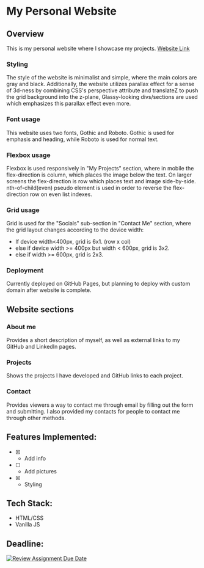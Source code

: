 # My Personal Website

## Overview

This is my personal website where I showcase my projects.
<a target="_blank" href="https://revou-fsse-jun25.github.io/milestone-1-regencode/">
    Website Link
<a>

### Styling
The style of the website is minimalist and simple, where the main colors are gray and black.
Additionally, the website utilizes parallax effect for a sense of 3d-ness by combining 
CSS's perspective attribute and translateZ to push the grid background into the z-plane,
Glassy-looking divs/sections are used which emphasizes this parallax effect even more.

### Font usage
This website uses two fonts, Gothic and Roboto. Gothic is used for emphasis
and heading, while Roboto is used for normal text.

### Flexbox usage
Flexbox is used responsively in "My Projects" section, where in mobile the
flex-direction is column, which places the image below the text. On larger screens
the flex-direction is row which places text and image side-by-side.
nth-of-child(even) pseudo element is used in order to reverse the flex-direction row
on even list indexes.

### Grid usage
Grid is used for the "Socials" sub-section in "Contact Me" section, where the grid
layout changes according to the device width:
- If device width<400px, grid is 6x1. (row x col)
- else if device width >= 400px but width < 600px, grid is 3x2.
- else if width >= 600px, grid is 2x3.

### Deployment
Currently deployed on GitHub Pages, but planning to deploy with custom domain after website is complete.


## Website sections

### About me
Provides a short description of myself, as well as external links to my GitHub and LinkedIn pages.

### Projects
Shows the projects I have developed and GitHub links to each project.

### Contact
Provides viewers a way to contact me through email by filling out the form and submitting.
I also provided my contacts for people to contact me through other methods.

## Features Implemented:

- [x] - Add info

- [ ] - Add pictures

- [x] - Styling 


## Tech Stack:
- HTML/CSS
- Vanilla JS


## Deadline:

[![Review Assignment Due Date](https://classroom.github.com/assets/deadline-readme-button-22041afd0340ce965d47ae6ef1cefeee28c7c493a6346c4f15d667ab976d596c.svg)](https://classroom.github.com/a/akoVEwkh)
